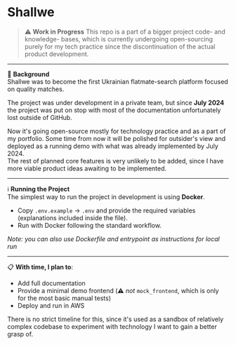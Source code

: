 # Shallwe

> ⚠️ **Work in Progress** This repo is a part of a bigger project code- and knowledge- bases, which is currently undergoing open-sourcing purely for my tech practice since the discontinuation of the actual product development.
---

📜 **Background**  
Shallwe was to become the first Ukrainian flatmate-search platform focused on quality matches.

The project was under development in a private team, but since **July 2024** the project was put on stop with most of the documentation unfortunately lost outside of GitHub.  

Now it's going open-source mostly for technology practice and as a part of my portfolio. Some time from now it will be polished for outsider's view and deployed as a running demo with what was already implemented by July 2024.  
The rest of planned core features is very unlikely to be added, since I have more viable product ideas awaiting to be implemented.

---

ℹ️ **Running the Project**  
The simplest way to run the project in development is using **Docker**.  

- Copy `.env.example` → `.env` and provide the required variables (explanations included inside the file). 
- Run with Docker following the standard workflow.
  
_Note: you can also use Dockerfile and entrypoint as instructions for local run_ 

---
📋 **With time, I plan to**: 
- Add full documentation  
- Provide a minimal demo frontend (⚠️ *not* `mock_frontend`, which is only for the most basic manual tests)  
- Deploy and run in AWS

There is no strict timeline for this, since it's used as a sandbox of relatively complex codebase to experiment with technology I want to gain a better grasp of.
